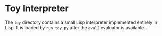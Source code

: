 # Toy Interpreter

The `toy` directory contains a small Lisp interpreter implemented entirely in
Lisp.  It is loaded by `run_toy.py` after the `eval2` evaluator is available.
